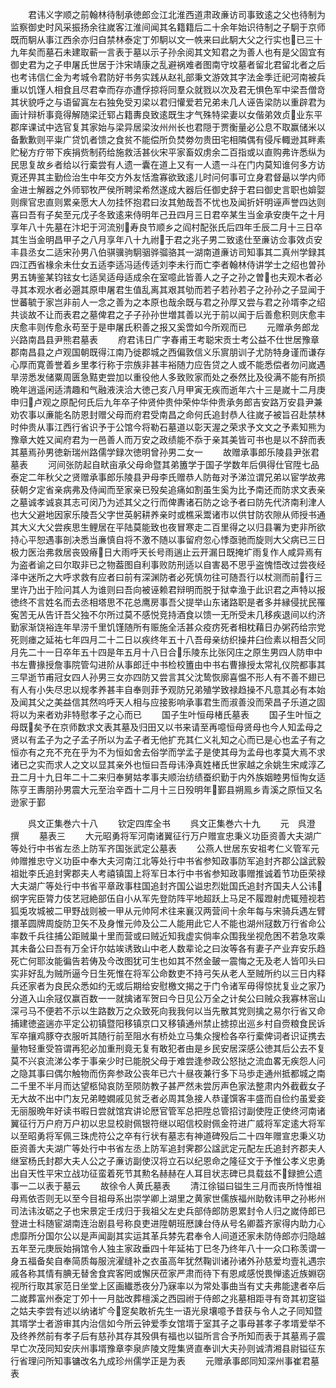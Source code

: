 <!-- { "loadSidebar": true } -->
　　君讳义字顺之前翰林待制承徳郎佥江北淮西道肃政亷访司事致逺之父也待制为监察御史时风采振扬余往嵗客江淮间闻其名籍籍后二十余年始识待制之子駉于京师既而駉从事江西余亦归自禁林泰定丁夘駉以文一帙来曰此駉大父之行实也已三十九年矣而墓石未建取蕲一言表于墓以示子孙余阅其文知君之为善人也有是父固宜有御史君为之子申屠氏世居于汴宋靖康之乱避祸难者图南守坟墓者留北君留北者之后也考讳信仁金为考城令君防好书务实践从赵礼部秉文游效其字法金季迁祀河南被兵重以饥馑人相食且尽君幸而存亦遭俘掠将同羣众就戮以次及君无惧色军中梁吾僧竒其状貌呼之与语留寘左右独免受刃梁以君归懽爱若兄弟未几人诬告梁防以重辟君为画计辩析事竟得解随梁迁郓占籍夀良致逺既生才气殊特梁妻以女偕弟效贞业东平郡庠课试中选官复其家始与梁异居梁汝州州长也君隠于贾衡量必公息不取赢储米以备歉歉则平粜广贷饥者馈之食贫不能偿所负焚劵勿贵田宅相隣偶有侵斥輙逊其畔素贮秘方疗带下疾捐赀制药给施救活甚伙宋平家畜奴虏余二百指或以直购弗许悉纵为民思复故乡者给以行槖尝有人遗一囊在道上又有一人遗一斗在门内莫知谁何多方访覔还畀其主勤俭治生中年交方外友恬澹寡欲致逺儿时问何事可立身君督朂以学内师金进士解器之外师郓牧严侯所聘梁希然遂成大器后任御史辞于君曰御史言职也媕娿则瘝官忠直则累亲愿大人勿挂怀抱君曰汝其勉哉吾不忧也及闻折奸明诬声誉四达则喜曰吾有子矣至元戊子冬致逺来侍明年己丑四月三日君卒某生当金承安庚午之十月享年八十先墓在汴圯于河流别寿良节顺乡之阎村配张氏后四年壬辰二月十三日卒其生当金明昌甲子之八月享年八十九祔于君之兆子男二致逺仕至亷访佥事效贞安丰县丞女二适宋孙男八伯骐骥驹駉骃骅骝骆其一湖南道亷访司知事其二真州学録其四江西省椽余未仕女五适李适冯适传适刘李未行而亡李者翰林侍讲学士之绍也曽孙男五铸鉴某钧铉女七适吴适母适成余在室噫此皆善人之子之孙之曽也夫观木者必寻其本观水者必遡其原申屠君生值乱离其艰其劬而若子若孙若子之孙孙之子显闻于世蕃毓于家岂非前人一念之善为之本原也哉余既与君之孙厚又尝与君之孙壻李之绍共谈故不让而表君之墓俾君之子子孙孙世増其善以光于前以闻于后善愈积则庆愈丰庆愈丰则传愈永苟至于是申屠氏积善之报又奚啻如今所观而已
　　元赠承务郎龙兴路南昌县尹熊君墓表
　　府君讳日广字春甫王考聪宋贡士考公益不仕世居豫章郡南昌县之卢观国朝既得江南乃徙郡城之西偏敦信义乐賔朋训子尤防特身谨而谦存心厚而寛善誉着乡里孝行称于宗族非甚丰裕随力应告贷之人或不能悉偿者勿问嵗遇旱涝悉发储粟周匮急黠吏尝加以重役他人多致败家而处之泰然比及役满不能有所损晩年逍遥闲适清趣和气融液浃洽大徳己亥八月甲寅无疾而逝年六十三是嵗十二月庚申归卢观之原配何氏后九年卒子仲贤仲贵仲荣仲华仲贵承务郎吉安路万安县尹兼劝农事以亷能名防恩封赠父母而府君受南昌之命何氏追封恭人往嵗子被旨召赴禁林时仲贵从事江西行省识予于公馆今将勒石墓道以彰天渥之荣求予文文之予素知熊为豫章大姓又闻府君为一邑善人而万安之政绩能不忝于亲其美皆可书也是以不辞而表其墓焉孙男徳新瑞州路儒学録次徳明曾孙男二女一
　　故赠承事郎乐陵县尹张君墓表
　　河间张防起自畎亩承父母命暨其弟簠学于国子学数年后俱得仕官陞七品泰定二年秋父之贤赠承事郎乐陵县尹母李氏赠恭人防毎对予涕泣谓兄弟以宦学故弗获朝夕定省亲病弗及侍闻而至家亲已殁矣追痛如割虽生奚为比予南还而防求文表亲之墓诚孝诚哀其志可闵乃为述其父之行而俾夀诸石防之谂予者曰防先代济南利津人也大父避地因家乐陵吾父字世英躬耕养亲时或樵采鬻诸市以供甘防农隙从师授书通其大义大父尝疾思生鲤居在平陆莫能致也夜冒寒走二百里得之以归县署为吏非所欲持心平恕遇事剖决悉当亷慎自将不激不随以事留府忽心悸亟驰而旋则大父病已三日极力医治弗救居丧毁瘠日大雨呼天长号雨遄止云开漏日既掩圹雨复作人咸异焉有为盗者谕之曰尔取非已之物葢图自利事败防刑适以自害曷不思乎盗愧悟改过尝夜经泽中迷所之大呼求救有应者曰前有深渊防者必死慎勿往可随吾行以杖测而前行三里许乃出于险问其人为谁则曰吾向被诬赖君辩明而脱于狱幸渔于此识君之声特以报徳终不言姓名而去丞相塔思不花总鹰房事吾父提举山东诸路职是者多并縁侵扰民罹寃苦无从告讦吾父独不尔所过莫不感悦竞持酒食以馈一无所受未几移疾退间以约济勤家渐饶裕连年旱涝千里饥馑随所有赈施全活甚众疫疠死者相枕藉日办粥药给宗党死则瘗之延祐七年四月二十二日以疾终年五十八吾母亲纺织操井臼俭素以相吾父同月先二十一日卒年五十四是年五月十八日合乐陵东比张冈庄之原生男四人防申中书左曹掾授詹事院管勾进阶从事郎迁中书检校簠由中书右曹掾授太常礼仪院都事其三早逝节甫冠女四人孙男三女亦四防又尝言其父沈鸷恢廓喜愠不形人有不善不翅已有人有小失尽忠以规孝养甚丰自奉则菲予观防兄弟殖学致禄趋操不凡意其必有本始及闻其父之美益信其然呜呼天人相与应接影响承事君生而淑善没而荣昌子乐道之固将以为来者劝非特慰孝子之心而已
　　国子生叶恒母楮氏墓表
　　国子生叶恒之母既矣予在京师数求文表其墓及归田又以书来请至再噫恒母贤母也今人知孟母之贤以有孟子为之子孟子所以为孟子者无他扩充其仁义礼知之心而已是心也孟子有之恒亦有之充不充在乎为不为恒如舍去俗学而学孟子是使其母为孟母也孝莫大焉不求诸已之实而求人之文以显其亲外也恒曰吾母讳浄真姓楮氏世家越之余姚生宋咸淳乙丑二月十九日年二十二来归奉舅姑孝事夫顺治纺绩蚕织勤于内外族姻睦男恒恂女适陈亨王夀朋孙男震大元至治辛酉十二月十三日殁明年鄞县朔鳯乡青溪之原恒又名逊家于鄞








　　呉文正集巻六十八
　　钦定四库全书
　　呉文正集巻六十九
　　元　呉澄　撰
　　墓表三
　　大元昭勇将军河南诸翼征行万户赠宣忠秉义功臣资善大夫湖广等处行中书省左丞上防军齐国张武定公墓表
　　公燕人世居东安祖考仁义管军元帅赠推忠守义功臣中奉大夫河南江北等处行中书省参知政事防军追封齐郡公諡武毅祖妣李氏追封霁郡夫人考禧镇国上将军日本行中书省参知政事赠推诚着节功臣荣禄大夫湖广等处行中书省平章政事柱国追封齐国公谥忠烈妣国氏追封齐国夫人公讳纲字宪臣膂力伎艺冠絶部伍自小从军先登防阵平地超跃上马足不履蹬射虎辄殪视若狐兎攻城被二甲野战则被一甲从元帅阿术往来襄汉两营间十余年每与宋骑兵遇左臂擐革圆牌周旋防卫矢不及身惟元帅及公二人能用此它人不能也湖州冦数万行省命公率数千兵往捕公距贼巢十里而营或曰贼近知我虚实倘率众围我坐视危困不若急攻乘其未备公曰吾有万全讦尔姑竢诱致山中老人数辈论之曰汝等各有妻子产业弃安乐趋死亡何耶汝能徧告若俦及今改图犹可生也如其不然金皷一震悔之无及老人皆叩头曰实非好乱为贼所逼今日生死惟在将军公命数吏不持弓矢从老人至贼所约以三日内释兵还家者为良民众悉如约无或后期给安慰檄文揭之于门令诸军毋得惊扰复业之家乃分道入山余冦仅赢百数一一就擒诸军贺曰今日见公万全之计矣公曰贼众我寡林宻山深弓马不便若不示以生路数万之众致死向我我何以当先散其党则擒之易尔行省又命捕建徳盗遄亦平定公初镇暨阳移镇京口又移镇通州禁止掳掠出巡乡村自赍粮食民诉军卒攘鸡豚夺衣服听其随行前至阻水有桥处立马集众搜检各卒行槖俾词者识证携去量物轻重受笞谓再犯必加重刑竟无复有敢犯者由是乡民安居深感公徳其后公去不复莫不兴哀流涕公孝于事亲少时已能脱父母于难尝逢参政公怒挞之流血畧无疾怨人问之隐其事曰偶尔触物而伤奔参政公丧年已六十昼夜兼行多下马歩走通州抵都城之南二千里不半月而达望柩恸哀防至陨防教子甚严然未尝厉声色家法整肃内外截截女子无大故不出中门友兄弟睦嫺戚见贫乏者必周其急接人恭谨馔客丰盛而自俭约虽爱妾无丽服晩年好读书暇日尝就馆宾讲论厯官管军总把陞总管招讨副使陞正使终河南诸翼征行万户府万户初以忠显校尉佩银符继以昭信校尉佩金符进广威将军定逺大将军以至昭勇将军佩三珠虎符公之卒有行状有墓志有神道碑殁后二十四年赠宣忠秉义功臣资善大夫湖广等处行中书省左丞上防军追封霁郡公諡武定元配左氏追封齐郡夫人继室杨氏封郡大夫人公之子亷访副使汉将立石以纪恩命之隆征文于予惟公孝义忠勇出自天性平宋立战功征蛮着死节其勲名赫赫在人耳目状志碑已具载兹不録摭公遗事一二以表于墓云
　　故徐令人黄氏墓表
　　清江徐镒曰镒生三月而丧所恃惟祖母焉依否则无以至今目祖母系出崇学卿上湖里之黄家世儒族福州助敎讳甲之孙彬州司法讳汝砺之子也宋景定壬戌归于我祖父左史兵部侍郎防恩累封令人归之嵗侍郎已登进士科随宦湖南连治剧县号称良吏进陞朝班厯諌台侍从号名卿葢齐家得内助力心虑靡所分国尔公以是声闻副其实运其革兵棼先君奉令人间道还家未防侍郎亦归隐越五年至元庚辰始捐馆令人独主家政垂四十年延祐丁巳冬乃终年八十一众口称羡谓一身五福备矣自奉简质每服浣濯缝补之衣虽高年犹然鞠训诸孙诸外孙慈爱均壹礼遇宗戚各称其情有腆无替舍食宾客罔或懈厌莅家严肃而待下有恩咸感悦畏惮逺近族婣窃视所行取其家范日坐堂上区画纎悉夜分乃寐率以为常处事曲当有丈夫弗能逮者卒后二嵗葬富州泰定丁夘十一月朏改葬檀溪之西园祔于侍郎之兆墓相距寻有竒其初窆镒之姑夫李尝有述以纳诸圹今窆矣敢祈先生一语光泉壤噫予昔获与令人之子同知暨其壻学士者游审其内治信如今所云钟爱季女馆壻于室其子之事母甚孝子孝壻爱举不及终养然前有孝子后有慈孙其存其殁俱有福也以镒所言合予所知而表于其墓焉子震早亡次茂同知安庆州事壻豫章李泉庐陵文陞集贤直奉训大夫孙则诚清湘县尉镒征东行省理问所知事镛改名九成珍州儒学正是为表
　　元赠承事郎同知深州事崔君墓表
